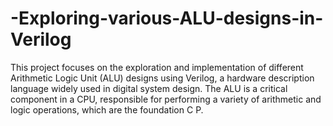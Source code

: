 # -Exploring-various-ALU-designs-in-Verilog
This project focuses on the exploration and implementation of different Arithmetic Logic Unit (ALU) designs using Verilog, a hardware description language widely used in digital system design. The ALU is a critical component in a CPU, responsible for performing a variety of arithmetic and logic operations, which are the foundation C P.
